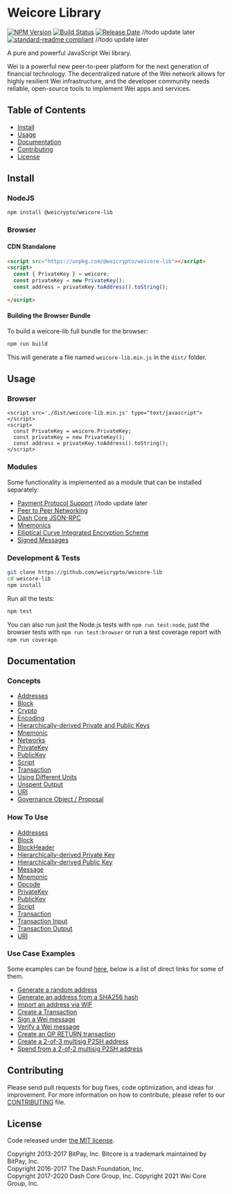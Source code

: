 # Weicore Library

[![NPM Version](https://img.shields.io/npm/v/@weicrypto/weicore-lib)](https://www.npmjs.com/package/@weicrypto/weicore-lib)
[![Build Status](https://github.com/weicrypto/weicore-lib/actions/workflows/test_and_release.yml/badge.svg)](https://github.com/weicrypto/weicore-lib/actions/workflows/test_and_release.yml)
[![Release Date](https://img.shields.io/github/release-date/weicrypto/weicore-lib)](https://github.com/weicrypto/weicore-lib/releases/latest) //todo update later
[![standard-readme compliant](https://img.shields.io/badge/readme%20style-standard-brightgreen)](https://github.com/RichardLitt/standard-readme) //todo update later

A pure and powerful JavaScript Wei library.

Wei is a powerful new peer-to-peer platform for the next generation of financial technology. The decentralized nature of the Wei network allows for highly resilient Wei infrastructure, and the developer community needs reliable, open-source tools to implement Wei apps and services.

## Table of Contents

- [Install](#install)
- [Usage](#usage)
- [Documentation](#documentation)
- [Contributing](#contributing)
- [License](#license)

## Install

### NodeJS

```
npm install @weicrypto/weicore-lib
```

### Browser

#### CDN Standalone

```html
<script src="https://unpkg.com/@weicrypto/weicore-lib"></script>
<script>
  const { PrivateKey } = weicore;
  const privateKey = new PrivateKey();
  const address = privateKey.toAddress().toString();
  ...
</script>
```

#### Building the Browser Bundle

To build a weicore-lib full bundle for the browser:

```sh
npm run build
```

This will generate a file named `weicore-lib.min.js` in the `dist/` folder.

## Usage

### Browser

```
<script src='./dist/weicore-lib.min.js' type="text/javascript"></script>
<script>
  const PrivateKey = weicore.PrivateKey;
  const privateKey = new PrivateKey();
  const address = privateKey.toAddress().toString();
</script>
```

### Modules

Some functionality is implemented as a module that can be installed separately:

- [Payment Protocol Support](https://github.com/dashevo/dashcore-payment-protocol) //todo update later
- [Peer to Peer Networking](https://github.com/dashevo/dashcore-p2p)
- [Dash Core JSON-RPC](https://github.com/dashevo/dashd-rpc)
- [Mnemonics](https://github.com/dashevo/dashcore-mnemonic)
- [Elliptical Curve Integrated Encryption Scheme](https://github.com/dashevo/bitcore-ecies-dash)
- [Signed Messages](https://github.com/dashevo/bitcore-message-dash)

### Development & Tests

```sh
git clone https://github.com/weicrypto/weicore-lib
cd weicore-lib
npm install
```

Run all the tests:

```sh
npm test
```

You can also run just the Node.js tests with `npm run test:node`, just the browser tests with `npm run test:browser` or run a test coverage report with `npm run coverage`.

## Documentation

### Concepts

- [Addresses](docs/core-concepts/address.md)
- [Block](docs/core-concepts/block.md)
- [Crypto](docs/core-concepts/crypto.md)
- [Encoding](docs/core-concepts/encoding.md)
- [Hierarchically-derived Private and Public Keys](docs/core-concepts/hierarchical.md)
- [Mnemonic](docs/core-concepts/mnemonic.md)
- [Networks](docs/core-concepts/networks.md)
- [PrivateKey](docs/core-concepts/privatekey.md)
- [PublicKey](docs/core-concepts/publickey.md)
- [Script](docs/core-concepts/script.md)
- [Transaction](docs/core-concepts/transaction.md)
- [Using Different Units](docs/core-concepts/unit.md)
- [Unspent Output](docs/core-concepts/unspentoutput.md)
- [URI](docs/core-concepts/uri.md)
- [Governance Object / Proposal](docs/core-concepts/govobject/govobject.md)

### How To Use

- [Addresses](docs/usage/address.md)
- [Block](docs/usage/block.md)
- [BlockHeader](docs/usage/blockheader.md)
- [Hierarchically-derived Private Key](docs/usage/hdprivatekey.md)
- [Hierarchically-derived Public Key](docs/usage/hdpublickey.md)
- [Message](docs/usage/message.md)
- [Mnemonic](docs/usage/mnemonic.md)
- [Opcode](docs/usage/opcode.md)
- [PrivateKey](docs/usage/privatekey.md)
- [PublicKey](docs/usage/publickey.md)
- [Script](docs/usage/script.md)
- [Transaction](docs/usage/transaction.md)
- [Transaction Input](docs/usage/transaction_input.md)
- [Transaction Output](docs/usage/transaction_output.md)
- [URI](docs/usage/uri.md)

### Use Case Examples

Some examples can be found [here](docs/examples.md), below is a list of direct links for some of them.

- [Generate a random address](docs/examples.md#generate-a-random-address)
- [Generate an address from a SHA256 hash](docs/examples.md#generate-an-address-from-a-sha256-hash)
- [Import an address via WIF](docs/examples.md#import-an-address-via-wif)
- [Create a Transaction](docs/examples.md#create-a-transaction)
- [Sign a Wei message](docs/examples.md#sign-a-bitcoin-message)
- [Verify a Wei message](docs/examples.md#verify-a-bitcoin-message)
- [Create an OP RETURN transaction](docs/examples.md#create-an-op-return-transaction)
- [Create a 2-of-3 multisig P2SH address](docs/examples.md#create-a-2-of-3-multisig-p2sh-address)
- [Spend from a 2-of-2 multisig P2SH address](docs/examples.md#spend-from-a-2-of-2-multisig-p2sh-address)

## Contributing

Please send pull requests for bug fixes, code optimization, and ideas for improvement. For more information on how to contribute, please refer to our [CONTRIBUTING](https://github.com/weicrypto/weicore-lib/blob/master/CONTRIBUTING.md) file.

## License

Code released under [the MIT license](LICENSE).

Copyright 2013-2017 BitPay, Inc. Bitcore is a trademark maintained by BitPay, Inc.  
Copyright 2016-2017 The Dash Foundation, Inc.  
Copyright 2017-2020 Dash Core Group, Inc.
Copyright 2021 Wei Core Group, Inc.
